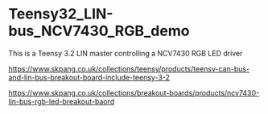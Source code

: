# Teensy32_LIN-bus_NCV7430_RGB_demo

 This is a Teensy 3.2 LIN master controlling a NCV7430 RGB LED driver
  
https://www.skpang.co.uk/collections/teensy/products/teensy-can-bus-and-lin-bus-breakout-board-include-teensy-3-2

https://www.skpang.co.uk/collections/breakout-boards/products/ncv7430-lin-bus-rgb-led-breakout-baord


  
 
